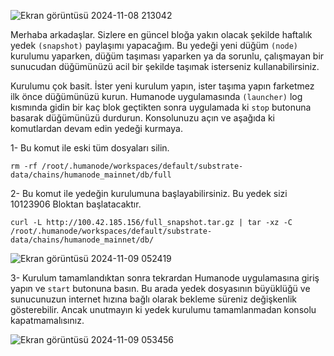 ![Ekran görüntüsü 2024-11-08 213042](https://github.com/user-attachments/assets/a500a951-735e-4356-b76a-0ab0fc9b8afb)

Merhaba arkadaşlar. Sizlere en güncel bloğa yakın olacak şekilde haftalık yedek ```(snapshot)``` paylaşımı yapacağım. Bu yedeği yeni düğüm ```(node)``` kurulumu yaparken, düğüm taşıması yaparken ya da sorunlu, çalışmayan bir sunucudan düğümünüzü acil bir şekilde taşımak isterseniz kullanabilirsiniz. 

Kurulumu çok basit. İster yeni kurulum yapın, ister taşıma yapın farketmez ilk önce düğümünüzü kurun. Humanode uygulamasında ```(launcher)``` log kısmında gidin bir kaç blok geçtikten sonra uygulamada ki ```stop``` butonuna basarak düğümünüzü durdurun. Konsolunuzu açın ve aşağıda ki komutlardan devam edin yedeği kurmaya.


1- Bu komut ile eski tüm dosyaları silin.
```
rm -rf /root/.humanode/workspaces/default/substrate-data/chains/humanode_mainnet/db/full
```

2- Bu komut ile yedeğin kurulumuna başlayabilirsiniz. Bu yedek sizi 10123906 Bloktan başlatacaktır.
```
curl -L http://100.42.185.156/full_snapshot.tar.gz | tar -xz -C /root/.humanode/workspaces/default/substrate-data/chains/humanode_mainnet/db/
```
![Ekran görüntüsü 2024-11-09 052419](https://github.com/user-attachments/assets/977c976e-0454-49b9-8045-22be6a32e5e8)

3- Kurulum tamamlandıktan sonra tekrardan Humanode uygulamasına giriş yapın ve ```start``` butonuna basın. Bu arada yedek dosyasının büyüklüğü ve sunucunuzun internet hızına bağlı olarak bekleme süreniz değişkenlik gösterebilir. Ancak unutmayın ki yedek kurulumu tamamlanmadan konsolu kapatmamalısınız.

![Ekran görüntüsü 2024-11-09 053456](https://github.com/user-attachments/assets/e1ed2d62-07f2-4d33-8516-d2c4788e86f5)

